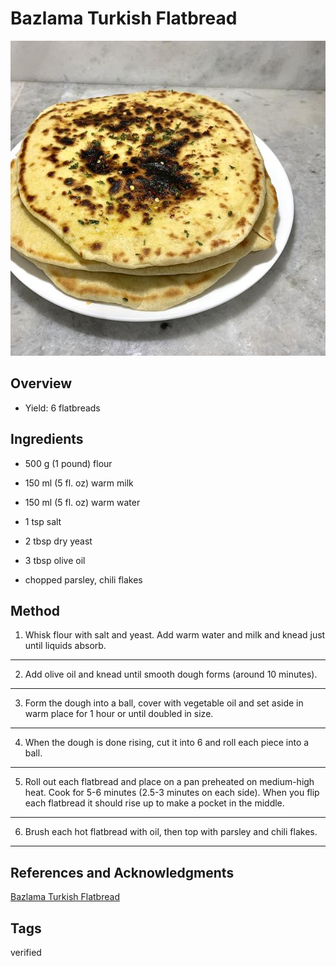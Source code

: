 # Bazlama Turkish Flatbread

<p align="center">
<img title="Bazlama Turkish Flatbread" src="../assets/bazlama-turkish-flatbread.jpg">
</p>

## Overview

- Yield: 6 flatbreads

## Ingredients

- 500 g (1 pound) flour

- 150 ml (5 fl. oz) warm milk

- 150 ml (5 fl. oz) warm water

- 1 tsp salt

- 2 tbsp dry yeast

- 3 tbsp olive oil

- chopped parsley, chili flakes

## Method

1. Whisk flour with salt and yeast. Add warm water and milk and knead just until liquids absorb.
---

2. Add olive oil and knead until smooth dough forms (around 10 minutes).
---

3. Form the dough into a ball, cover with vegetable oil and set aside in warm place for 1 hour or until doubled in size.
---

4. When the dough is done rising, cut it into 6 and roll each piece into a ball.
---

5. Roll out each flatbread and place on a pan preheated on medium-high heat. Cook for 5-6 minutes (2.5-3 minutes on each side). When you flip each flatbread it should rise up to make a pocket in the middle.
---

6. Brush each hot flatbread with oil, then top with parsley and chili flakes.
---

## References and Acknowledgments

[Bazlama Turkish Flatbread](https://old.reddit.com/r/GifRecipes/comments/g2dsym/bazlama_turkish_flatbread/fnktcgq/)

## Tags
verified
